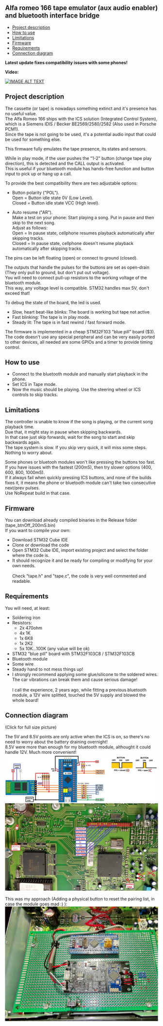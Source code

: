 ## Alfa romeo 166 tape emulator (aux audio enabler) and bluetooth interface bridge 

<!-- MarkdownTOC -->

* [Project description](#description)
* [How to use](#use)
* [Limitations](#limitations)
* [Firmware](#firmware)
* [Requirements](#requirements)
* [Connection diagram](#connection)

<!-- /MarkdownTOC -->

**Latest update fixes compatibility issues with some phones!**<br>

**Video:**<br>

[![IMAGE ALT TEXT](https://img.youtube.com/vi/hq1ijzfhlmo/0.jpg)](https://youtu.be/hq1ijzfhlmo "Alfa romeo 166 tape emulator")<br>


<a id="description"></a>
## Project description
The cassette (or tape) is nowadays something extinct and it's presence has no useful value.<br>
The Alfa Romeo 166 ships with the ICS solution (Integrated Control System), which is a Siemens IDIS / Becker BE2569/2580/2582 (Also used in Porsche PCM1).<br>
Since the tape is not going to be used, it's a potential audio input that could be used for something else.<br>

This firmware fully emulates the tape presence, its states and sensors.<br>

While in play mode, if the user pushes the "1-2" button (change tape play direction), this is detected and the CALL output is activated.<br>
This is useful if your bluetooth module has hands-free function and button input to pick up or hang up a call.<br>

To provide the best compatibility there are two adjustable options:
* Button polarity ("POL").<br>
	Open = Button idle state 0V (Low Level).<br>
	Closed = Button idle state VCC (High level).<br>
			
* Auto resume ("AR").<br>
	Make a test on your phone: Start playing a song. Put in pause and then skip to the next song.<br>
	Adjust as follows:<br>
	Open = In pause state, cellphone resumes playback automatically after skipping tracks.<br>
	Closed = In pause state, cellphone doesn't resume playback automatically after skipping tracks.<br>
	
The pins can be left floating (open) or connect to ground (closed).<br>

The outputs that handle the pulses for the buttons are set as open-drain (They only pull to ground, but don't put out voltage).<br>
You will need to connect pull-up resistors to the working voltage of the bluetooth module.<br>
This way, any voltage level is compatible. STM32 handles max 5V, don't exceed that!<br>

To debug the state of the board, the led is used.<br>
- Slow, heart beat-like blinks: The board is working but tape not active<br>
- Fast blinking: The tape is in play mode.
- Steady lit: The tape is in fast rewind / fast forward mode.


The firmware is implemented in a cheap STM32F103 "blue pill" board ($3).<br>
The code doesn't use any special peripheral and can be very easily ported to other devices, all needed are some GPIOs and a timer to provide timing control.<br>

<a id="use"></a>
## How to use
- Connect to the bluetooth module and manually start playback in the phone.<br>
- Set ICS in Tape mode.<br>
- Now the music should be playing. Use the steering wheel or ICS controls to skip tracks.<br>

<a id="limitations"></a>
## Limitations
The controller is unable to know if the song is playing, or the current song playback time.<br>
Due that, it might stay in pause when skipping backwards.<br>
In that case just skip forwards, wait for the song to start and skip backwards again.<br>
The tape system is slow. If you skip very quick, it will miss some steps. Nothing to worry about.<br>

Some phones or bluetooh modules won't like pressing the buttons too fast.<br>
If you have issues with the fastest (200mS), then try slower options (400, 600, 800, 1000mS).<br>
If it always fail when quickly pressing ICS buttons, and none of the builds fixes it, it means the phone or bluetooth module can't take two consecutive next/prev pulses.<br>
Use NoRepeat build in that case.<br>


<a id="firmware"></a>
## Firmware

You can download already compiled binaries in the Release folder (tape_btnOff_200mS.bin)<br>
If you want to compile your own:
- Download STM32 Cube IDE
- Clone or download the code
- Open STM32 Cube IDE, import existing project and select the folder where the code is.<br>
- 
  It should recognize it and be ready for compiling or modifying for your own needs.<br>  
  Check "tape.h" and "tape.c", the code is very well commented and readable. <br>

<a id="Requirements"></a>
## Requirements

You will need, at least:<br>
- Soldering iron
- Resistors:
  - 2x 470ohm  
  - 4x 1K  
  - 1x 6K8  
  - 1x 2K2  
  - 5x 10K...100K (any value will be ok)    
- STM32 "blue pill" board with STM32F103C8 / STM32F103CB 
- Bluetooth module
- Some wire
- Steady hand to not mess things up!
- I strongly recommend applying some glue/silicone to the soldered wires.<br>
  The car vibrations can break them and cause serious damage!<br>  
  I call the experience, 2 years ago, while fitting a previous bluetooth module, a 12V wire splitted, touched the 5V supply and blowed the whole board!<br>  
  
<a id="Connection"></a>
## Connection diagram

(Click for full size picture)

The 5V and 8.5V points are only active when the ICS is on, so there's no need to worry about the battery draining overnight!<br>
8.5V were more than enough for my bluetooth module, althought it could handle 12V. Much more convenient!<br> 
 ![IMAGE](https://raw.githubusercontent.com/deividAlfa/Alfa166Bluetooth/master/Pictures/Connection.jpg)
 
 
 This was my approach (Adding a physical button to reset the pairing list, in case the module goes mad :) ):<br>
 ![IMAGE](https://raw.githubusercontent.com/deividAlfa/Alfa166Bluetooth/master/Pictures/Board.jpg)
